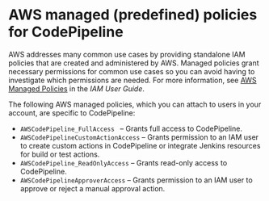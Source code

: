 # AWS managed \(predefined\) policies for CodePipeline<a name="managed-policies"></a>

AWS addresses many common use cases by providing standalone IAM policies that are created and administered by AWS\. Managed policies grant necessary permissions for common use cases so you can avoid having to investigate which permissions are needed\. For more information, see [AWS Managed Policies](https://docs.aws.amazon.com/IAM/latest/UserGuide/access_policies_managed-vs-inline.html#aws-managed-policies) in the *IAM User Guide*\.

The following AWS managed policies, which you can attach to users in your account, are specific to CodePipeline:
+ `AWSCodePipeline_FullAccess ` – Grants full access to CodePipeline\.
+ `AWSCodePipelineCustomActionAccess` – Grants permission to an IAM user to create custom actions in CodePipeline or integrate Jenkins resources for build or test actions\.
+ `AWSCodePipeline_ReadOnlyAccess` – Grants read\-only access to CodePipeline\.
+ `AWSCodePipelineApproverAccess` – Grants permission to an IAM user to approve or reject a manual approval action\.
